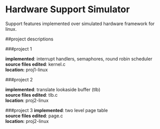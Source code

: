 Hardware Support Simulator
==========================

Support features implemented over simulated hardware framework for linux.

##project descriptions

###project 1

<b>implemented</b>: interrupt handlers, semaphores, round robin scheduler<br>
<b>source files edited</b>: kernel.c<br>
<b>location:</b> proj1-linux

###project 2

<b> implemented</b>: translate lookaside buffer (tlb)<br>
<b> source files edited</b>: tlb.c<br>
<b> location</b>: proj2-linux

###project 3
<b> implemented</b>: two level page table<br>
<b> source files edited</b>: page.c<br>
<b> location:</b> proj2-linux





```
